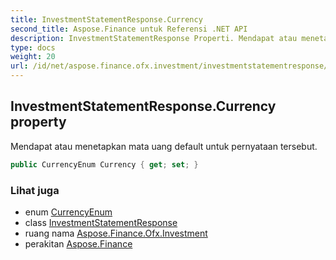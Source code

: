 ```yaml
---
title: InvestmentStatementResponse.Currency
second_title: Aspose.Finance untuk Referensi .NET API
description: InvestmentStatementResponse Properti. Mendapat atau menetapkan mata uang default untuk pernyataan tersebut.
type: docs
weight: 20
url: /id/net/aspose.finance.ofx.investment/investmentstatementresponse/currency/
---
```

## InvestmentStatementResponse.Currency property

Mendapat atau menetapkan mata uang default untuk pernyataan tersebut.

```csharp
public CurrencyEnum Currency { get; set; }
```

### Lihat juga

* enum [CurrencyEnum](../../../aspose.finance.ofx/currencyenum/)
* class [InvestmentStatementResponse](../)
* ruang nama [Aspose.Finance.Ofx.Investment](../../investmentstatementresponse/)
* perakitan [Aspose.Finance](../../../)


